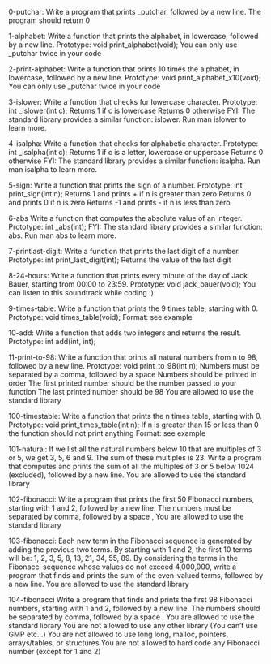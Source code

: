 0-putchar: Write a program that prints _putchar, followed by a new line. The program should return 0

1-alphabet: Write a function that prints the alphabet, in lowercase, followed by a new line. Prototype: void print_alphabet(void); You can only use _putchar twice in your code

2-print-alphabet: Write a function that prints 10 times the alphabet, in lowercase, followed by a new line. Prototype: void print_alphabet_x10(void); You can only use _putchar twice in your code

3-islower: Write a function that checks for lowercase character. Prototype: int _islower(int c); Returns 1 if c is lowercase Returns 0 otherwise FYI: The standard library provides a similar function: islower. Run man islower to learn more.

4-isalpha: Write a function that checks for alphabetic character. Prototype: int _isalpha(int c); Returns 1 if c is a letter, lowercase or uppercase Returns 0 otherwise FYI: The standard library provides a similar function: isalpha. Run man isalpha to learn more.

5-sign: Write a function that prints the sign of a number. Prototype: int print_sign(int n); Returns 1 and prints + if n is greater than zero Returns 0 and prints 0 if n is zero Returns -1 and prints - if n is less than zero

6-abs Write a function that computes the absolute value of an integer. Prototype: int _abs(int); FYI: The standard library provides a similar function: abs. Run man abs to learn more.

7-printlast-digit: Write a function that prints the last digit of a number. Prototype: int print_last_digit(int); Returns the value of the last digit

8-24-hours: Write a function that prints every minute of the day of Jack Bauer, starting from 00:00 to 23:59. Prototype: void jack_bauer(void); You can listen to this soundtrack while coding :)

9-times-table: Write a function that prints the 9 times table, starting with 0. Prototype: void times_table(void); Format: see example

10-add: Write a function that adds two integers and returns the result. Prototype: int add(int, int);

11-print-to-98: Write a function that prints all natural numbers from n to 98, followed by a new line. Prototype: void print_to_98(int n); Numbers must be separated by a comma, followed by a space Numbers should be printed in order The first printed number should be the number passed to your function The last printed number should be 98 You are allowed to use the standard library

100-timestable: Write a function that prints the n times table, starting with 0. Prototype: void print_times_table(int n); If n is greater than 15 or less than 0 the function should not print anything Format: see example

101-natural: If we list all the natural numbers below 10 that are multiples of 3 or 5, we get 3, 5, 6 and 9. The sum of these multiples is 23. Write a program that computes and prints the sum of all the multiples of 3 or 5 below 1024 (excluded), followed by a new line. You are allowed to use the standard library

102-fibonacci: Write a program that prints the first 50 Fibonacci numbers, starting with 1 and 2, followed by a new line. The numbers must be separated by comma, followed by a space , You are allowed to use the standard library

103-fibonacci: Each new term in the Fibonacci sequence is generated by adding the previous two terms. By starting with 1 and 2, the first 10 terms will be: 1, 2, 3, 5, 8, 13, 21, 34, 55, 89. By considering the terms in the Fibonacci sequence whose values do not exceed 4,000,000, write a program that finds and prints the sum of the even-valued terms, followed by a new line. You are allowed to use the standard library

104-fibonacci Write a program that finds and prints the first 98 Fibonacci numbers, starting with 1 and 2, followed by a new line. The numbers should be separated by comma, followed by a space , You are allowed to use the standard library You are not allowed to use any other library (You can’t use GMP etc…) You are not allowed to use long long, malloc, pointers, arrays/tables, or structures You are not allowed to hard code any Fibonacci number (except for 1 and 2)

